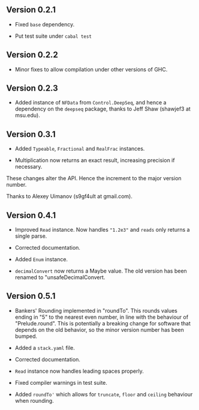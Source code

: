Version 0.2.1
-------------

* Fixed `base` dependency.

* Put test suite under `cabal test`

Version 0.2.2
-------------

* Minor fixes to allow compilation under other versions of GHC.

Version 0.2.3
-------------

* Added instance of `NFData` from `Control.DeepSeq`, and hence a dependency
on the `deepseq` package, thanks to Jeff Shaw (shawjef3 at msu.edu).

Version 0.3.1
-------------

* Added `Typeable`, `Fractional` and `RealFrac` instances.

* Multiplication now returns an exact result, increasing precision if necessary.

These changes alter the API. Hence the increment to the major version number.

Thanks to Alexey Uimanov (s9gf4ult at gmail.com).

Version 0.4.1
-------------

* Improved `Read` instance. Now handles `"1.2e3"` and `reads` only returns a single parse.

* Corrected documentation.

* Added `Enum` instance.

* `decimalConvert` now returns a Maybe value. The old version has been renamed
to "unsafeDecimalConvert.

Version 0.5.1
-------------

* Bankers' Rounding implemented in "roundTo". This rounds values ending in "5" to
the nearest even number, in line with the behaviour of "Prelude.round". This
is potentially a breaking change for software that depends on the old
behavior, so the minor version number has been bumped.

* Added a `stack.yaml` file.

* Corrected documentation.

* `Read` instance now handles leading spaces properly.

* Fixed compiler warnings in test suite.

* Added `roundTo'` which allows for `truncate`, `floor` and `ceiling` behaviour when rounding.
